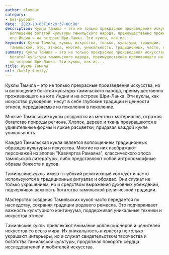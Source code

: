```yaml
---
author: olomouc
category:
- без-рубрики
date: '2023-10-03T10:20:37+00:00'
description: Куклы Тамила – это не только прекрасные произведения искусства, но и
  воплощение богатой культуры тамильского народа, преимущественно проживающего на
  юге Индии и на острове Шри-Ланка. Эти куклы, как ис...
keywords: Куклы Тамилы, куклы, искусства, только, культуры, традиции, тамильские,
  тамильской, это, этноса, многие, уникальность, традиционных, часто, служат, важность
summary: Куклы Тамила – это не только прекрасные произведения искусства, но и воплощение
  богатой культуры тамильского народа, преимущественно проживающего на юге Индии и
  на острове Шри-Ланка. Эти куклы, как ис...
title: Куклы Тамилы
url: /kukly-tamily/
---
```


Куклы Тамила – это не только прекрасные произведения искусства, но и воплощение богатой культуры тамильского народа, преимущественно проживающего на юге Индии и на острове Шри-Ланка. Эти куклы, как искусство рукоделия, несут в себе глубокие традиции и ценности этноса, передаваемые из поколения в поколение.

Многие Тамильские куклы создаются из местных материалов, отражая богатство природы региона. Хлопок, дерево и ткань превращаются в удивительные формы и яркие расцветки, придавая каждой кукле уникальность.

Каждая Тамильская кукла является воплощением традиционных образцов культуры и искусства. Многие из них изображают персонажей из эпопеи "Кавияртха Рамаяна", классического эпоса тамильской литературы, либо представляют собой антропоморфные образы божеств и духов.

Тамильские куклы имеют глубокий религиозный контекст и часто используются в традиционных ритуалах и обрядах. Они служат не только украшением, но и средством выражения духовных убеждений, подчеркивая важность богатства тамильской религиозной традиции.

Мастерство создания Тамильских кукол часто передается по наследству, сохраняя традиции родового ремесла. Это подчеркивает важность культурного континуума, поддерживая уникальные техники и искусства этноса.

Тамильские куклы привлекают внимание коллекционеров и ценителей искусства со всего мира. Их уникальность и красота не только украшают интерьеры, но и служат свидетельством творчества и богатства тамильской культуры, продолжая покорять сердца исследователей и любителей искусства.